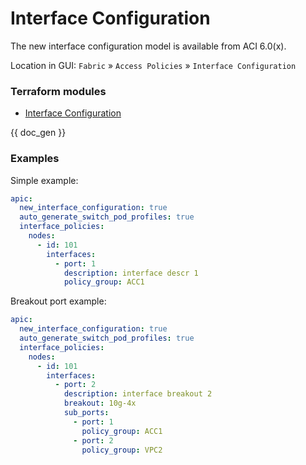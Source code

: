 # Interface Configuration

The new interface configuration model is available from ACI 6.0(x).

Location in GUI:
`Fabric` » `Access Policies` » `Interface Configuration`

### Terraform modules

* [Interface Configuration](https://registry.terraform.io/modules/netascode/interface-configuration/aci/latest)

{{ doc_gen }}

### Examples

Simple example:

```yaml
apic:
  new_interface_configuration: true
  auto_generate_switch_pod_profiles: true
  interface_policies:
    nodes:
      - id: 101
        interfaces:
          - port: 1
            description: interface descr 1
            policy_group: ACC1
```

Breakout port example:

```yaml
apic:
  new_interface_configuration: true
  auto_generate_switch_pod_profiles: true
  interface_policies:
    nodes:
      - id: 101
        interfaces:
          - port: 2
            description: interface breakout 2
            breakout: 10g-4x
            sub_ports:
              - port: 1
                policy_group: ACC1
              - port: 2
                policy_group: VPC2
```
